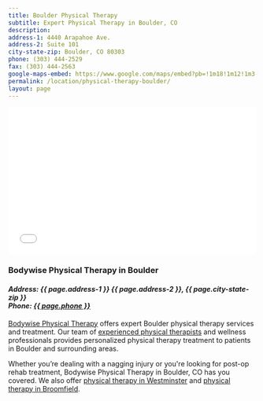 ```yaml
---
title: Boulder Physical Therapy
subtitle: Expert Physical Therapy in Boulder, CO
description:
address-1: 4440 Arapahoe Ave.
address-2: Suite 101
city-state-zip: Boulder, CO 80303
phone: (303) 444-2529
fax: (303) 444-2563
google-maps-embed: https://www.google.com/maps/embed?pb=!1m18!1m12!1m3!1d3055.755875580007!2d-105.24100588461627!3d40.01390027941391!2m3!1f0!2f0!3f0!3m2!1i1024!2i768!4f13.1!3m3!1m2!1s0x876bec210939bce3%3A0xaf4d0d8d057e2dc8!2sBodywise+Physical+Therapy!5e0!3m2!1sen!2sus!4v1550782330718
permalink: /location/physical-therapy-boulder/
layout: page
---
```


<!-- Google Map Embed -->

<iframe src="{{ page.google-maps-embed }}" width="100%" height="300" frameborder="0" style="border:0" allowfullscreen></iframe>

<h3>Bodywise Physical Therapy in Boulder</h3>
<address>
  <h4>Address: {{ page.address-1 }} {{ page.address-2 }}, {{ page.city-state-zip }}<br>
  Phone: <a href="tel:13034442529">{{ page.phone }}</a></h4>
</address>

[Bodywise Physical Therapy](/) offers expert Boulder physical therapy services and treatment. Our team of [experienced physical therapists](/our-staff/) and wellness professionals provides personalized physical therapy treatment to patients in Boulder and surrounding areas.

Whether you’re dealing with a nagging injury or you're looking for post-op rehab treatment, Bodywise Physical Therapy in Boulder, CO has you covered. We also offer [physical therapy in Westminster](/location/physical-therapy-westminster/) and [physical therapy in Broomfield](/location/physical-therapy-broomfield/).
